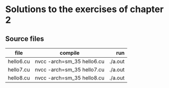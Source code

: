 # Solutions to the exercises of chapter 2

## Source files 


| file   |      compile      |  run |
|----------|:-------------:|------:|
| hello6.cu |  nvcc -arch=sm_35 hello6.cu | ./a.out |
| hello7.cu |  nvcc -arch=sm_35 hello7.cu | ./a.out |
| hello8.cu |  nvcc -arch=sm_35 hello8.cu | ./a.out |
